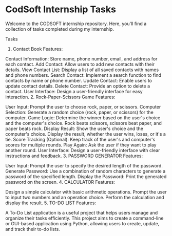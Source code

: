 # CodSoft Internship Tasks
Welcome to the CODSOFT internship repository. Here, you'll find a collection of tasks completed during my internship.

Tasks
1. Contact Book
Features:

Contact Information: Store name, phone number, email, and address for each contact.
Add Contact: Allow users to add new contacts with their details.
View Contact List: Display a list of all saved contacts with names and phone numbers.
Search Contact: Implement a search function to find contacts by name or phone number.
Update Contact: Enable users to update contact details.
Delete Contact: Provide an option to delete a contact.
User Interface: Design a user-friendly interface for easy interaction.
2. Rock-Paper-Scissors Game
Features:

User Input: Prompt the user to choose rock, paper, or scissors.
Computer Selection: Generate a random choice (rock, paper, or scissors) for the computer.
Game Logic: Determine the winner based on the user's choice and the computer's choice.
Rock beats scissors, scissors beat paper, and paper beats rock.
Display Result: Show the user's choice and the computer's choice. Display the result, whether the user wins, loses, or it's a tie.
Score Tracking (Optional): Keep track of the user's and computer's scores for multiple rounds.
Play Again: Ask the user if they want to play another round.
User Interface: Design a user-friendly interface with clear instructions and feedback.
3. PASSWORD GENERATOR
Features:

User Input: Prompt the user to specify the desired length of the password.
Generate Password: Use a combination of random characters to generate a password of the specified length.
Display the Password: Print the generated password on the screen.
4. CALCULATOR
Features:

Design a simple calculator with basic arithmetic operations.
Prompt the user to input two numbers and an operation choice.
Perform the calculation and display the result.
5. TO-DO LIST
Features:

A To-Do List application is a useful project that helps users manage and organize their tasks efficiently.
This project aims to create a command-line or GUI-based application using Python, allowing users to create, update, and track their to-do lists.
